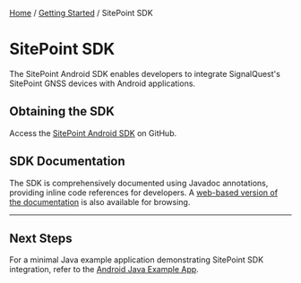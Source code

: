 [Home](../index.md) / [Getting Started](../index.md#getting-started) / SitePoint SDK

# SitePoint SDK

The SitePoint Android SDK enables developers to integrate SignalQuest's SitePoint GNSS devices with Android applications.

## Obtaining the SDK

Access the [SitePoint Android SDK](https://github.com/signalquest/SitePoint-Android-SDK) on GitHub. 

## SDK Documentation

The SDK is comprehensively documented using Javadoc annotations, providing inline code references for developers. A [web-based version of the documentation](https://signalquest.github.io/SitePoint-Android-SDK) is also available for browsing.

<hr>

## Next Steps

For a minimal Java example application demonstrating SitePoint SDK integration, refer to the [Android Java Example App](A2_Android_Java_Example_App.md).

